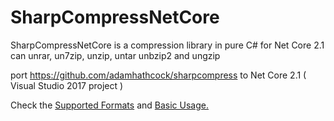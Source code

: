 # SharpCompressNetCore
SharpCompressNetCore is a compression library in pure C# for Net Core 2.1 can unrar, un7zip, unzip, untar unbzip2 and ungzip

port https://github.com/adamhathcock/sharpcompress to Net Core 2.1 ( Visual Studio 2017 project )

<p>Check the <a href=" https://github.com/adamhathcock/sharpcompress/blob/master/FORMATS.md">Supported Formats</a> and <a href=" https://github.com/adamhathcock/sharpcompress/blob/master/USAGE.md">Basic Usage.</a></p>

